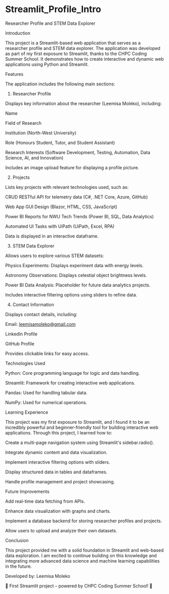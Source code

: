 # Streamlit_Profile_Intro

Researcher Profile and STEM Data Explorer

Introduction

This project is a Streamlit-based web application that serves as a researcher profile and STEM data explorer. The application was developed as part of my first exposure to Streamlit, thanks to the CHPC Coding Summer School. It demonstrates how to create interactive and dynamic web applications using Python and Streamlit.

Features

The application includes the following main sections:

1. Researcher Profile

Displays key information about the researcher (Leemisa Moleko), including:

Name

Field of Research

Institution (North-West University)

Role (Honours Student, Tutor, and Student Assistant)

Research Interests (Software Development, Testing, Automation, Data Science, AI, and Innovation)

Includes an image upload feature for displaying a profile picture.

2. Projects

Lists key projects with relevant technologies used, such as:

CRUD RESTful API for telemetry data (C#, .NET Core, Azure, GitHub)

Web App GUI Design (Blazor, HTML, CSS, JavaScript)

Power BI Reports for NWU Tech Trends (Power BI, SQL, Data Analytics)

Automated UI Tasks with UiPath (UiPath, Excel, RPA)

Data is displayed in an interactive dataframe.

3. STEM Data Explorer

Allows users to explore various STEM datasets:

Physics Experiments: Displays experiment data with energy levels.

Astronomy Observations: Displays celestial object brightness levels.

Power BI Data Analysis: Placeholder for future data analytics projects.

Includes interactive filtering options using sliders to refine data.

4. Contact Information

Displays contact details, including:

Email: leemisamoleko@gmail.com

LinkedIn Profile

GitHub Profile

Provides clickable links for easy access.

Technologies Used

Python: Core programming language for logic and data handling.

Streamlit: Framework for creating interactive web applications.

Pandas: Used for handling tabular data.

NumPy: Used for numerical operations.

Learning Experience

This project was my first exposure to Streamlit, and I found it to be an incredibly powerful and beginner-friendly tool for building interactive web applications. Through this project, I learned how to:

Create a multi-page navigation system using Streamlit's sidebar.radio().

Integrate dynamic content and data visualization.

Implement interactive filtering options with sliders.

Display structured data in tables and dataframes.

Handle profile management and project showcasing.

Future Improvements

Add real-time data fetching from APIs.

Enhance data visualization with graphs and charts.

Implement a database backend for storing researcher profiles and projects.

Allow users to upload and analyze their own datasets.

Conclusion

This project provided me with a solid foundation in Streamlit and web-based data exploration. I am excited to continue building on this knowledge and integrating more advanced data science and machine learning capabilities in the future.

Developed by: Leemisa Moleko

🚀 First Streamlit project – powered by CHPC Coding Summer School! 🚀

